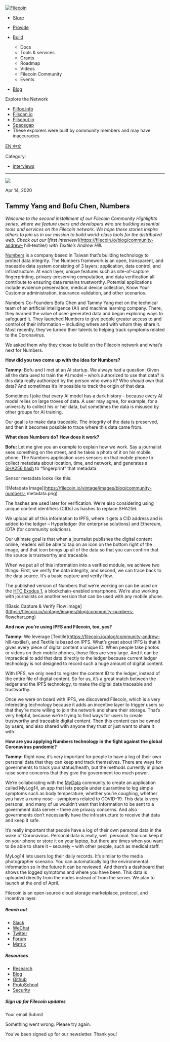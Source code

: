 [ ![Filecoin](../../../images/filecoin-logo.svg) ](../../../)

  * [Store](../../../store/)
  * [Provide](../../../provide/)
  * [Build](../../../build/)

    * Docs
    * Tools & services
    * Grants
    * Roadmap
    * Videos
    * Filecoin Community
    * Events

  * [Blog](../../../blog/)

Explore the Network

  * [Filfox.info](https://filfox.info/en)
  * [Filscan.io](https://filscan.io/#/tipset/chain)
  * [Filscout.io](https://filscout.io/en/)
  * [Spacegap](https://spacegap.github.io)
  * These explorers were built by community members and may have inaccuracies

[ EN ](../../../en) [ 中文 ](../../../zh-cn)

Category:

  * [interviews](../../../blog/interviews)

  *   *   * 

![](../../../images/icons/social/share.svg)

Apr 14, 2020  

## Tammy Yang and Bofu Chen, Numbers

_Welcome to the second installment of our Filecoin Community Highlights
series, where we feature users and developers who are building essential tools
and services on the Filecoin network. We hope these stories inspire others to
join us in our mission to build world-class tools for the distributed web.
Check out our_ [_first interview_](https://filecoin.io/blog/community-andrew-
hill-textile/) _with Textile’s Andrew Hill._

[Numbers](https://numbersprotocol.io/) is a company based in Taiwan that’s
building technology to protect data integrity. The Numbers framework is an
open, transparent, and traceable data system consisting of 3 layers:
application, data control, and infrastructure. At each layer, unique features
such as site-of-capture fingerprinting, privacy-preserving computation, and
data verification all contribute to ensuring data remains trustworthy.
Potential applications include evidence preservation, medical device
collection, Know Your Customer administration, insurance validation, and other
scenarios.

Numbers Co-Founders Bofu Chen and Tammy Yang met on the technical team of an
artificial intelligence (AI) and machine learning company. There, they learned
the value of user-generated data and began exploring ways to safeguard it.
They launched Numbers to give people greater access to and control of their
information – including where and with whom they share it. Most recently,
they’ve turned their talents to helping track symptoms related to the
Coronavirus.

We asked them why they chose to build on the Filecoin network and what’s next
for Numbers.

**How did you two come up with the idea for Numbers?**

**Tammy:** Bofu and I met at an AI startup. We always had a question: Given
all the data used to train the AI model – who’s authorized to use that data?
Is this data really authorized by the person who owns it? Who _should_ own
that data? And sometimes it’s impossible to track the origin of that data.

Sometimes I joke that every AI model has a dark history – because every AI
model relies on large troves of data. A user may agree, for example, for a
university to collect his or her data, but sometimes the data is misused by
other groups for AI training.

Our goal is to make data traceable. The integrity of the data is preserved,
and then it becomes possible to trace where this data came from.

**What does Numbers do? How does it work?**

**Bofu:** Let me give you an example to explain how we work. Say a journalist
sees something on the street, and he takes a photo of it on his mobile phone.
The Numbers application uses sensors on that mobile phone to collect metadata
about location, time, and network, and generates a [SHA256
hash](https://en.wikipedia.org/wiki/SHA-2) to “fingerprint” that metadata.

Sensor metadata looks like this:

![Metadata Image](https://filecoin.io/vintage/images/blog/community-numbers-
metadata.png)

The hashes are used later for verification. We’re also considering using
unique content identifiers (CIDs) as hashes to replace SHA256.

We upload all of this information to IPFS, where it gets a CID address and is
added to the ledger – Hyperledger (for enterprise solutions) and Ethereum,
IOTA (for community solutions).

Our ultimate goal is that when a journalist publishes the digital content
online, readers will be able to tap on an icon on the bottom right of the
image, and that icon brings up all of the data so that you can confirm that
the source is trustworthy and traceable.

When we put all of this information into a verified module, we achieve two
things: First, we verify the data integrity, and second, we can trace back to
the data source. It’s a basic capture and verify flow.

The published version of Numbers that we’re working on can be used on the [HTC
Exodus 1](https://www.htcexodus.com/eu/), a blockchain-enabled smartphone.
We’re also working with journalists on another version that can be used with
any mobile phone.

![Basic Capture & Verify Flow
image](https://filecoin.io/vintage/images/blog/community-numbers-
flowchart.png)

**And now you’re using IPFS and Filecoin, too, yes?**

**Tammy:** We leverage [Textile](https://filecoin.io/blog/community-andrew-
hill-textile/), and Textile is based on IPFS. What’s great about IPFS is that
it gives every piece of digital content a unique ID. When people take photos
or videos on their mobile phones, those files are very large. And it can be
impractical to add that data directly to the ledger because current ledger
technology is not designed to record such a huge amount of digital content.

With IPFS, we only need to register the content ID to the ledger, instead of
the entire file of digital content. So for us, it’s a great match between the
ledger and the IPFS technology, to make the digital data traceable and
trustworthy.

Once we were on board with IPFS, we discovered Filecoin, which is a very
interesting technology because it adds an incentive layer to trigger users so
that they’re more willing to join the network and share their storage. That’s
very helpful, because we’re trying to find ways for users to create
trustworthy and traceable digital content. Then this content can be owned by
users, and also shared with anyone they trust or just want to share it with.

**How are you applying Numbers technology in the fight against the global
Coronavirus pandemic?**

**Tammy:** Right now, it’s very important for people to have a log of their
own personal data that they can keep and track themselves. There are ways for
governments to track your status/health, but the methods currently in place
raise some concerns that they give the government too much power.

We’re collaborating with the [MyData](https://mydata.org/) community to create
an application called MyLog14, an app that lets people under quarantine to log
simple symptoms such as body temperature, whether you’re coughing, whether you
have a runny nose – symptoms related to COVID-19. This data is very personal,
and many of us wouldn’t want that information to be sent to a government data
server – there are privacy concerns. And also governments don’t necessarily
have the infrastructure to receive that data and keep it safe.

It’s really important that people have a log of their own personal data in the
wake of Coronavirus. Personal data is really, well, personal. You can keep it
on your phone or store it on your laptop, but there are times when you want to
be able to share it – securely – with other people, such as medical staff.

MyLog14 lets users log their daily records. It’s similar to the media
photographer scenario. You can automatically log the environmental information
so in the future it can be reviewed. And there’s a dashboard that shows the
logged symptoms and where you have been. This data is uploaded directly from
the nodes instead of from the server. We plan to launch at the end of April.

Filecoin is an open-source cloud storage marketplace, protocol, and incentive
layer.

##### Reach out

  * [Slack ](https://filecoin.io/slack)
  * [WeChat  ](https://weixin.qq.com/r/1xz54Y-EctINrcuC90nF)
  * [Twitter ](https://twitter.com/Filecoin)
  * [Forum ](https://github.com/filecoin-project/community#forums)
  * [Matrix ](https://riot.im/app/#/group/+filecoin:matrix.org)

##### Resources

  * [Research](https://research.filecoin.io/)
  * [Blog](https://filecoin.io/blog/)
  * [Github](https://github.com/filecoin-project)
  * [ProtoSchool](https://proto.school/course/filecoin)
  * [Security](https://security.filecoin.io/)

##### Sign up for Filecoin updates

Your email Submit

Something went wrong. Please try again.

You’ve been signed up for our newsletter. Thank you!

